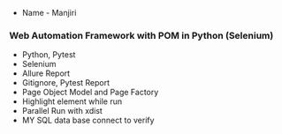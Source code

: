 - Name - Manjiri

### Web Automation Framework with POM in Python (Selenium)

- Python, Pytest
- Selenium
- Allure Report
- Gitignore, Pytest Report
- Page Object Model and Page Factory
- Highlight element while run
- Parallel Run with xdist
- MY SQL data base connect to verify

